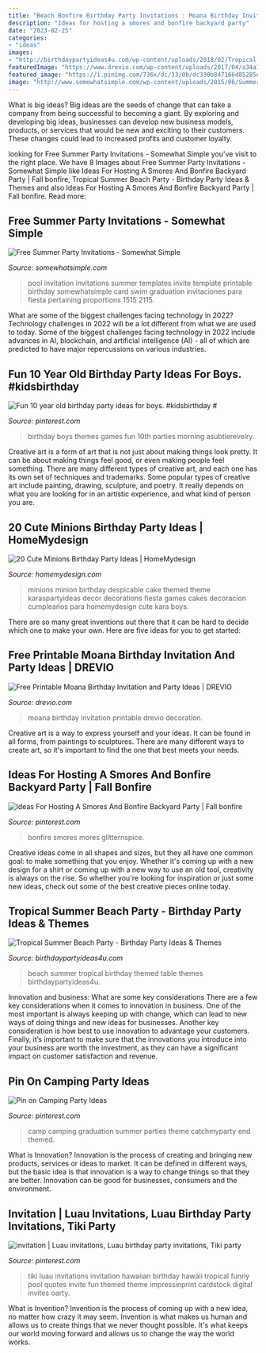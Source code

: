 ```yaml
---
title: "Beach Bonfire Birthday Party Invitations : Moana Birthday Invitation Printable Drevio Decoration"
description: "Ideas for hosting a smores and bonfire backyard party"
date: "2023-02-25"
categories:
- "ideas"
images:
- "http://birthdaypartyideas4u.com/wp-content/uploads/2018/02/Tropical-Summer-Beach-Party-Desserts-Table-900x600.jpg"
featuredImage: "https://www.drevio.com/wp-content/uploads/2017/04/a34a1badacea0f9f6647ac52e7327f50.jpg"
featured_image: "https://i.pinimg.com/736x/dc/33/0b/dc330b847166d85285eee90ba43f3c55--hawaiian-invitations-luau-birthday-invitations.jpg"
image: "http://www.somewhatsimple.com/wp-content/uploads/2015/06/SummerInvite_Pool.jpg"
---
```



What is big ideas?
Big ideas are the seeds of change that can take a company from being successful to becoming a giant. By exploring and developing big ideas, businesses can develop new business models, products, or services that would be new and exciting to their customers. These changes could lead to increased profits and customer loyalty.

	

		
looking for Free Summer Party Invitations - Somewhat Simple you've visit to the right place. We have 8 Images about Free Summer Party Invitations - Somewhat Simple like Ideas For Hosting A Smores And Bonfire Backyard Party | Fall bonfire, Tropical Summer Beach Party - Birthday Party Ideas &amp; Themes and also Ideas For Hosting A Smores And Bonfire Backyard Party | Fall bonfire. Read more:
		
    
## Free Summer Party Invitations - Somewhat Simple

<img loading=lazy src="http://www.somewhatsimple.com/wp-content/uploads/2015/06/SummerInvite_Pool.jpg" onerror="this.onerror=null;this.src='https://tse2.mm.bing.net/th?id=OIP.WSJR2KfXfV8FPhIGhBeiAgHaKV&amp;pid=15.1';" alt="Free Summer Party Invitations - Somewhat Simple">

_Source: somewhatsimple.com_

>pool invitation invitations summer templates invite template printable birthday somewhatsimple card swim graduation invitaciones para fiesta pertaining proportions 1515 2115. 

	

What are some of the biggest challenges facing technology in 2022?
Technology challenges in 2022 will be a lot different from what we are used to today. Some of the biggest challenges facing technology in 2022 include advances in AI, blockchain, and artificial intelligence (AI) - all of which are predicted to have major repercussions on various industries.

    
## Fun 10 Year Old Birthday Party Ideas For Boys. #kidsbirthday #

<img loading=lazy src="https://i.pinimg.com/originals/52/58/21/5258215a6e948eebae10256c5aaf05dd.jpg" onerror="this.onerror=null;this.src='https://tse4.mm.bing.net/th?id=OIP.QRDKox6cpgl2sMhxiVaD7AHaLG&amp;pid=15.1';" alt="Fun 10 year old birthday party ideas for boys. #kidsbirthday #">

_Source: pinterest.com_

>birthday boys themes games fun 10th parties morning asubtlerevelry. 

	

Creative art is a form of art that is not just about making things look pretty. It can be about making things feel good, or even making people feel something. There are many different types of creative art, and each one has its own set of techniques and trademarks. Some popular types of creative art include painting, drawing, sculpture, and poetry. It really depends on what you are looking for in an artistic experience, and what kind of person you are.

    
## 20 Cute Minions Birthday Party Ideas | HomeMydesign

<img loading=lazy src="http://homemydesign.com/wp-content/uploads/2015/07/minions-birthday-party-cake-designs.jpg" onerror="this.onerror=null;this.src='https://tse4.mm.bing.net/th?id=OIP.TY0kIkAxfbaqJ-cb-ejb7QHaKl&amp;pid=15.1';" alt="20 Cute Minions Birthday Party Ideas | HomeMydesign">

_Source: homemydesign.com_

>minions minion birthday despicable cake themed theme karaspartyideas decor decorations fiesta games cakes decoracion cumpleaños para homemydesign cute kara boys. 

	

There are so many great inventions out there that it can be hard to decide which one to make your own. Here are five ideas for you to get started: 

    
## Free Printable Moana Birthday Invitation And Party Ideas | DREVIO

<img loading=lazy src="https://www.drevio.com/wp-content/uploads/2017/04/a34a1badacea0f9f6647ac52e7327f50.jpg" onerror="this.onerror=null;this.src='https://tse4.mm.bing.net/th?id=OIP.-hC4bcGE4tVDJZ-hg7234AHaLL&amp;pid=15.1';" alt="Free Printable Moana Birthday Invitation and Party Ideas | DREVIO">

_Source: drevio.com_

>moana birthday invitation printable drevio decoration. 

	

Creative art is a way to express yourself and your ideas. It can be found in all forms, from paintings to sculptures. There are many different ways to create art, so it's important to find the one that best meets your needs.

    
## Ideas For Hosting A Smores And Bonfire Backyard Party | Fall Bonfire

<img loading=lazy src="https://i.pinimg.com/736x/62/72/c8/6272c8cacf13bf5007c5bccfac390b5b.jpg" onerror="this.onerror=null;this.src='https://tse1.mm.bing.net/th?id=OIP.fArzHh97CGiRqJ3W8o2UewHaLG&amp;pid=15.1';" alt="Ideas For Hosting A Smores And Bonfire Backyard Party | Fall bonfire">

_Source: pinterest.com_

>bonfire smores mores glitternspice. 

	

Creative ideas come in all shapes and sizes, but they all have one common goal: to make something that you enjoy. Whether it's coming up with a new design for a shirt or coming up with a new way to use an old tool, creativity is always on the rise. So whether you're looking for inspiration or just some new ideas, check out some of the best creative pieces online today.

    
## Tropical Summer Beach Party - Birthday Party Ideas &amp; Themes

<img loading=lazy src="http://birthdaypartyideas4u.com/wp-content/uploads/2018/02/Tropical-Summer-Beach-Party-Desserts-Table-900x600.jpg" onerror="this.onerror=null;this.src='https://tse1.mm.bing.net/th?id=OIP.s3FMuI8mWay9DN9gmlhQAQHaE8&amp;pid=15.1';" alt="Tropical Summer Beach Party - Birthday Party Ideas &amp; Themes">

_Source: birthdaypartyideas4u.com_

>beach summer tropical birthday themed table themes birthdaypartyideas4u. 

	

Innovation and business: What are some key considerations
There are a few key considerations when it comes to innovation in business. One of the most important is always keeping up with change, which can lead to new ways of doing things and new ideas for businesses. Another key consideration is how best to use innovation to advantage your customers. Finally, it’s important to make sure that the innovations you introduce into your business are worth the investment, as they can have a significant impact on customer satisfaction and revenue.

    
## Pin On Camping Party Ideas

<img loading=lazy src="https://i.pinimg.com/736x/9f/fb/4e/9ffb4e93afe9036f5effe407111d9720--summer-camp-themed-party-school-parties.jpg" onerror="this.onerror=null;this.src='https://tse4.mm.bing.net/th?id=OIP.Avz2uVK01grSA015_SPuJQHaJl&amp;pid=15.1';" alt="Pin on Camping Party Ideas">

_Source: pinterest.com_

>camp camping graduation summer parties theme catchmyparty end themed. 

	

What is Innovation?
Innovation is the process of creating and bringing new products, services or ideas to market. It can be defined in different ways, but the basic idea is that innovation is a way to change things so that they are better. Innovation can be good for businesses, consumers and the environment.

    
## Invitation | Luau Invitations, Luau Birthday Party Invitations, Tiki Party

<img loading=lazy src="https://i.pinimg.com/736x/dc/33/0b/dc330b847166d85285eee90ba43f3c55--hawaiian-invitations-luau-birthday-invitations.jpg" onerror="this.onerror=null;this.src='https://tse4.mm.bing.net/th?id=OIP.ctOUOURmMjgiz5dnIL1pLQAAAA&amp;pid=15.1';" alt="invitation | Luau invitations, Luau birthday party invitations, Tiki party">

_Source: pinterest.com_

>tiki luau invitations invitation hawaiian birthday hawaii tropical funny pool quotes invite fun themed theme impressinprint cardstock digital invites oarty. 

	

What is Invention?
Invention is the process of coming up with a new idea, no matter how crazy it may seem. Invention is what makes us human and allows us to create things that we never thought possible. It's what keeps our world moving forward and allows us to change the way the world works.

